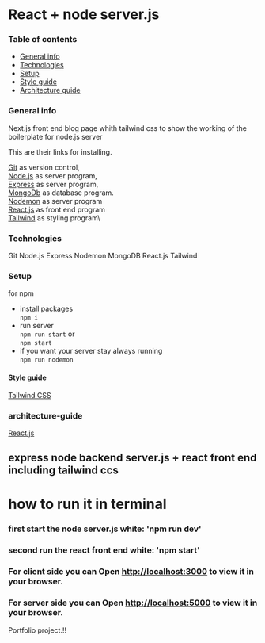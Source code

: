 # React + node server.js

### Table of contents

- [General info](#general-info)
- [Technologies](#technologies)
- [Setup](#setup)
- [Style guide](#style-guide)
- [Architecture guide](#architecture-guide)

### General info
Next.js front end blog page whith tailwind css to show the working of the boilerplate for node.js server

This are their links for installing.

[Git](https://git-scm.com/book/en/v2/Getting-Started-Installing-Git) as version control,\
[Node.js](https://nodejs.org/en/) as server program,\
[Express](https://expressjs.com/) as server program,\
[MongoDb](https://docs.mongodb.com/manual/installation/) as database program.\
[Nodemon](https://nodemon.io/) as server program\
[React.js](https://react.dev/) as front end program\
[Tailwind](https://tailwindcss.com/) as styling program\


### Technologies

Git 
Node.js 
Express 
Nodemon
MongoDB 
React.js
Tailwind


### Setup

for npm

- install packages\
   `npm i`
- run server\
   `npm run start`
  or \
   `npm start`
- if you want your server stay always running\
  `npm run nodemon`

#### Style guide 
[Tailwind CSS](https://tailwindcss.com/docs/style-guide)

### architecture-guide
[React.js](https://handsonreact.com/docs/architecture)

## express node backend server.js + react front end including tailwind ccs 

# how to run it in terminal

### first start the node server.js white: 'npm run dev'
### second run the react front end white: 'npm start'



### For client side you can Open [http://localhost:3000](http://localhost:3000) to view it in your browser.

### For server side you can Open [http://localhost:5000](http://localhost:5000) to view it in your browser.

Portfolio project.!!
